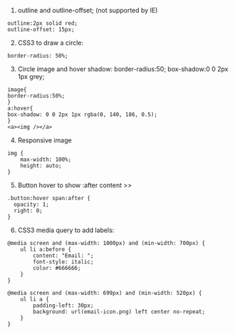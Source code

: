 1. outline and outline-offset; (not supported by IE)
```
outline:2px solid red;
outline-offset: 15px;
```
2. CSS3 to draw a circle:
```
border-radius: 50%;
```
3. Circle image and hover shadow: border-radius:50; box-shadow:0 0 2px 1px grey;
```
image{
border-radius:50%;
}
a:hover{
box-shadow: 0 0 2px 1px rgba(0, 140, 186, 0.5);
}
<a><img /></a>

```
4. Responsive image
```
img {
    max-width: 100%;
    height: auto;
}
```
5. Button hover to show :after content >>
```
.button:hover span:after {
  opacity: 1;
  right: 0;
}
```
6. CSS3 media query to add labels:
```
@media screen and (max-width: 1000px) and (min-width: 700px) {
    ul li a:before {
        content: "Email: ";
        font-style: italic;
        color: #666666;
    }
}

@media screen and (max-width: 699px) and (min-width: 520px) {
    ul li a {
        padding-left: 30px;
        background: url(email-icon.png) left center no-repeat;
    }
}

```
